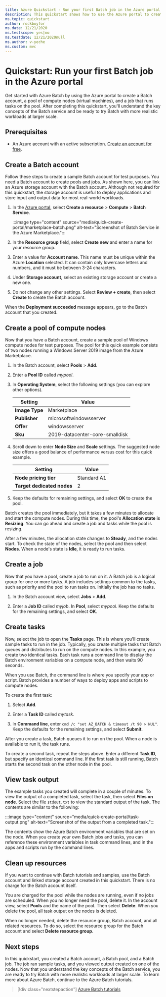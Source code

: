 ```yaml
---
title: Azure Quickstart - Run your first Batch job in the Azure portal
description: This quickstart shows how to use the Azure portal to create a Batch account, a pool of compute nodes, and a job that runs basic tasks on the pool.
ms.topic: quickstart
author: rockboyfor
ms.date: 12/21/2020
ms.testscope: yes|no
ms.testdate: 12/21/2020null
ms.author: v-yeche
ms.custom: mvc
---
```


# Quickstart: Run your first Batch job in the Azure portal

Get started with Azure Batch by using the Azure portal to create a Batch account, a pool of compute nodes (virtual machines), and a job that runs tasks on the pool. After completing this quickstart, you'll understand the key concepts of the Batch service and be ready to try Batch with more realistic workloads at larger scale.

## Prerequisites

- An Azure account with an active subscription. [Create an account for free](https://www.azure.cn/pricing/1rmb-trial-full/).

## Create a Batch account

Follow these steps to create a sample Batch account for test purposes. You need a Batch account to create pools and jobs. As shown here, you can link an Azure storage account with the Batch account. Although not required for this quickstart, the storage account is useful to deploy applications and store input and output data for most real-world workloads.

1. In the [Azure portal](https://portal.azure.cn), select **Create a resource** > **Compute** > **Batch Service**. 

   :::image type="content" source="media/quick-create-portal/marketplace-batch.png" alt-text="Screenshot of Batch Service in the Azure Marketplace.":::

1. In the **Resource group** field, select **Create new** and enter a name for your resource group.

1. Enter a value for **Account name**. This name must be unique within the Azure **Location** selected. It can contain only lowercase letters and numbers, and it must be between 3-24 characters.

1. Under **Storage account**, select an existing storage account or create a new one.

1. Do not change any other settings. Select **Review + create**, then select **Create** to create the Batch account.

When the **Deployment succeeded** message appears, go to the Batch account that you created.

## Create a pool of compute nodes

Now that you have a Batch account, create a sample pool of Windows compute nodes for test purposes. The pool for this quick example consists of two nodes running a Windows Server 2019 image from the Azure Marketplace.

1. In the Batch account, select **Pools** > **Add**.

1. Enter a **Pool ID** called *mypool*.

1. In **Operating System**, select the following settings (you can explore other options).
  
   |Setting  |Value  |
   |---------|---------|
   |**Image Type**|Marketplace|
   |**Publisher** |microsoftwindowsserver|
   |**Offer** |windowsserver|
   |**Sku** |2019-datacenter-core-smalldisk|

1. Scroll down to enter **Node Size** and **Scale** settings. The suggested node size offers a good balance of performance versus cost for this quick example.
  
   |Setting  |Value  |
   |---------|---------|
   |**Node pricing tier** |Standard A1|
   |**Target dedicated nodes** |2|

1. Keep the defaults for remaining settings, and select **OK** to create the pool.

Batch creates the pool immediately, but it takes a few minutes to allocate and start the compute nodes. During this time, the pool's **Allocation state** is **Resizing**. You can go ahead and create a job and tasks while the pool is resizing.

After a few minutes, the allocation state changes to **Steady**, and the nodes start. To check the state of the nodes, select the pool and then select **Nodes**. When a node's state is **Idle**, it is ready to run tasks.

## Create a job

Now that you have a pool, create a job to run on it. A Batch job is a logical group for one or more tasks. A job includes settings common to the tasks, such as priority and the pool to run tasks on. Initially the job has no tasks.

1. In the Batch account view, select **Jobs** > **Add**.

1. Enter a **Job ID** called *myjob*. In **Pool**, select *mypool*. Keep the defaults for the remaining settings, and select **OK**.

## Create tasks

Now, select the job to open the **Tasks** page. This is where you'll create sample tasks to run in the job. Typically, you create multiple tasks that Batch queues and distributes to run on the compute nodes. In this example, you create two identical tasks. Each task runs a command line to display the Batch environment variables on a compute node, and then waits 90 seconds.

When you use Batch, the command line is where you specify your app or script. Batch provides a number of ways to deploy apps and scripts to compute nodes.

To create the first task:

1. Select **Add**.

1. Enter a **Task ID** called *mytask*.

1. In **Command line**, enter `cmd /c "set AZ_BATCH & timeout /t 90 > NUL"`. Keep the defaults for the remaining settings, and select **Submit**.

After you create a task, Batch queues it to run on the pool. When a node is available to run it, the task runs.

To create a second task, repeat the steps above. Enter a different **Task ID**, but specify an identical command line. If the first task is still running, Batch starts the second task on the other node in the pool.

## View task output

The example tasks you created will complete in a couple of minutes. To view the output of a completed task, select the task, then select **Files on node**. Select the file `stdout.txt` to view the standard output of the task. The contents are similar to the following:

:::image type="content" source="media/quick-create-portal/task-output.png" alt-text="Screenshot of the output from a completed task.":::

The contents show the Azure Batch environment variables that are set on the node. When you create your own Batch jobs and tasks, you can reference these environment variables in task command lines, and in the apps and scripts run by the command lines.

## Clean up resources

If you want to continue with Batch tutorials and samples, use the Batch account and linked storage account created in this quickstart. There is no charge for the Batch account itself.

You are charged for the pool while the nodes are running, even if no jobs are scheduled. When you no longer need the pool, delete it. In the account view, select **Pools** and the name of the pool. Then select **Delete**.  When you delete the pool, all task output on the nodes is deleted.

When no longer needed, delete the resource group, Batch account, and all related resources. To do so, select the resource group for the Batch account and select **Delete resource group**.

## Next steps

In this quickstart, you created a Batch account, a Batch pool, and a Batch job. The job ran sample tasks, and you viewed output created on one of the nodes. Now that you understand the key concepts of the Batch service, you are ready to try Batch with more realistic workloads at larger scale. To learn more about Azure Batch, continue to the Azure Batch tutorials.

> [!div class="nextstepaction"]
> [Azure Batch tutorials](./tutorial-parallel-dotnet.md)



<!-- Update_Description: new article about quick create portal -->
<!--NEW.date: 12/21/2020-->
